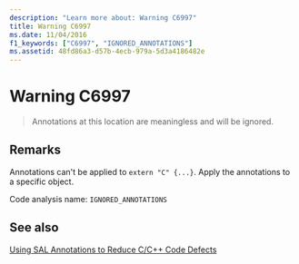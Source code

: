 ```yaml
---
description: "Learn more about: Warning C6997"
title: Warning C6997
ms.date: 11/04/2016
f1_keywords: ["C6997", "IGNORED_ANNOTATIONS"]
ms.assetid: 48fd86a3-d57b-4ecb-979a-5d3a4186482e
---
```

# Warning C6997

> Annotations at this location are meaningless and will be ignored.

## Remarks

Annotations can't be applied to `extern "C" {...}`. Apply the annotations to a specific object.

Code analysis name: `IGNORED_ANNOTATIONS`

## See also

[Using SAL Annotations to Reduce C/C++ Code Defects](../code-quality/using-sal-annotations-to-reduce-c-cpp-code-defects.md)
